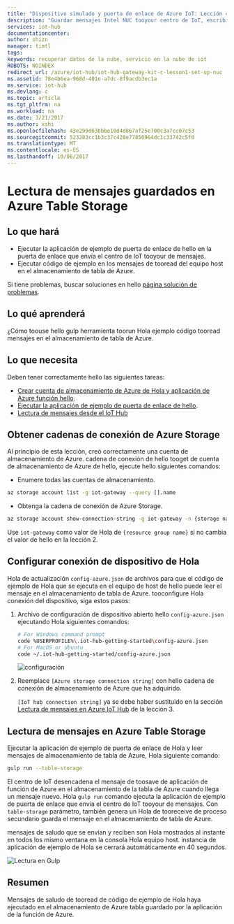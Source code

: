 ```yaml
---
title: "Dispositivo simulado y puerta de enlace de Azure IoT: Lección 4: Table Storage | Microsoft Docs"
description: "Guardar mensajes Intel NUC tooyour centro de IoT, escribirlos tooAzure el almacenamiento de tabla y, a continuación, leerlos desde la nube de Hola."
services: iot-hub
documentationcenter: 
author: shizn
manager: timtl
tags: 
keywords: recuperar datos de la nube, servicio en la nube de iot
ROBOTS: NOINDEX
redirect_url: /azure/iot-hub/iot-hub-gateway-kit-c-lesson1-set-up-nuc
ms.assetid: 78e4b6ea-968d-401e-a7dc-8f9acdb3ec1a
ms.service: iot-hub
ms.devlang: c
ms.topic: article
ms.tgt_pltfrm: na
ms.workload: na
ms.date: 3/21/2017
ms.author: xshi
ms.openlocfilehash: 43e299d63bbbe10d4d867af25e700c3a7cc07c53
ms.sourcegitcommit: 523283cc1b3c37c428e77850964dc1c33742c5f0
ms.translationtype: MT
ms.contentlocale: es-ES
ms.lasthandoff: 10/06/2017
---
```

# <a name="read-messages-persisted-in-azure-table-storage"></a>Lectura de mensajes guardados en Azure Table Storage

## <a name="what-you-will-do"></a>Lo que hará

- Ejecutar la aplicación de ejemplo de puerta de enlace de hello en la puerta de enlace que envía el centro de IoT tooyour de mensajes.
- Ejecutar código de ejemplo en los mensajes de tooread del equipo host en el almacenamiento de tabla de Azure.

Si tiene problemas, buscar soluciones en hello [página solución de problemas](iot-hub-gateway-kit-c-sim-troubleshooting.md).

## <a name="what-you-will-learn"></a>Lo qué aprenderá

¿Cómo toouse hello gulp herramienta toorun Hola ejemplo código tooread mensajes en el almacenamiento de tabla de Azure.

## <a name="what-you-need"></a>Lo que necesita

Deben tener correctamente hello las siguientes tareas:

- [Crear cuenta de almacenamiento de Azure de Hola y aplicación de Azure función hello](iot-hub-gateway-kit-c-sim-lesson4-deploy-resource-manager-template.md).
- [Ejecutar la aplicación de ejemplo de puerta de enlace de hello](iot-hub-gateway-kit-c-sim-lesson3-configure-simulated-device-app.md).
- [Lectura de mensajes desde el IoT Hub](iot-hub-gateway-kit-c-sim-lesson3-read-messages-from-hub.md)

## <a name="get-your-azure-storage-connection-strings"></a>Obtener cadenas de conexión de Azure Storage

Al principio de esta lección, creó correctamente una cuenta de almacenamiento de Azure. cadena de conexión de hello tooget de cuenta de almacenamiento de Azure de hello, ejecute hello siguientes comandos:

* Enumere todas las cuentas de almacenamiento.

```bash
az storage account list -g iot-gateway --query [].name
```

* Obtenga la cadena de conexión de Azure Storage.

```bash
az storage account show-connection-string -g iot-gateway -n {storage name}
```

Use `iot-gateway` como valor de Hola de `{resource group name}` si no cambia el valor de hello en la lección 2.

## <a name="configure-hello-device-connection"></a>Configurar conexión de dispositivo de Hola

Hola de actualización `config-azure.json` de archivos para que el código de ejemplo de Hola que se ejecuta en el equipo de host de hello puede leer el mensaje en el almacenamiento de tabla de Azure. tooconfigure Hola conexión del dispositivo, siga estos pasos:

1. Archivo de configuración de dispositivo abierto hello `config-azure.json` ejecutando Hola siguientes comandos:

   ```bash
   # For Windows command prompt
   code %USERPROFILE%\.iot-hub-getting-started\config-azure.json
   # For MacOS or Ubuntu
   code ~/.iot-hub-getting-started/config-azure.json
   ```

   ![configuración](media/iot-hub-gateway-kit-lessons/lesson4/config_azure.png)

2. Reemplace `[Azure storage connection string]` con hello cadena de conexión de almacenamiento de Azure que ha adquirido.

   `[IoT hub connection string]` ya se debe haber sustituido en la sección [Lectura de mensajes en Azure IoT Hub](iot-hub-gateway-kit-c-sim-lesson3-read-messages-from-hub.md) de la lección 3.

## <a name="read-messages-in-your-azure-table-storage"></a>Lectura de mensajes en Azure Table Storage

Ejecutar la aplicación de ejemplo de puerta de enlace de Hola y leer mensajes de almacenamiento de tabla de Azure, Hola siguiente comando:

```bash
gulp run --table-storage
```

El centro de IoT desencadena el mensaje de toosave de aplicación de función de Azure en el almacenamiento de la tabla de Azure cuando llega un mensaje nuevo.
Hola `gulp run` comando ejecuta la aplicación de ejemplo de puerta de enlace que envía el centro de IoT tooyour de mensajes. Con `table-storage` parámetro, también genera un Hola de tooreceive de proceso secundario guarda el mensaje en el almacenamiento de tabla de Azure.

mensajes de saludo que se envían y reciben son Hola mostrados al instante en todos los mismo ventana en la consola Hola equipo host. instancia de aplicación de ejemplo de Hola se cerrará automáticamente en 40 segundos.

   ![Lectura en Gulp](media/iot-hub-gateway-kit-lessons/lesson4/gulp_run_read_table_simudev.png)


## <a name="summary"></a>Resumen

Mensajes de saludo de tooread de código de ejemplo de Hola haya ejecutado en el almacenamiento de Azure tabla guardado por la aplicación de la función de Azure.

